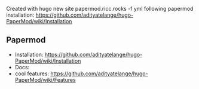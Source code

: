 
Created with hugo new site papermod.ricc.rocks -f yml
following papermod installation: https://github.com/adityatelange/hugo-PaperMod/wiki/Installation

## Papermod

* Installation: https://github.com/adityatelange/hugo-PaperMod/wiki/Installation
* Docs:
* cool features: https://github.com/adityatelange/hugo-PaperMod/wiki/Features
